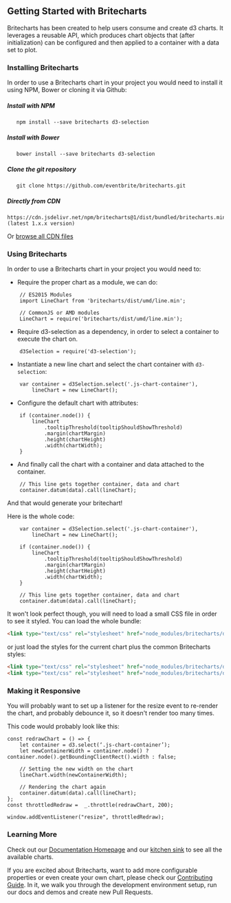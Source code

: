 ## Getting Started with Britecharts

Britecharts has been created to help users consume and create d3 charts. It leverages a reusable API, which produces chart objects that (after initialization) can be configured and then applied to a container with a data set to plot.

### Installing Britecharts
In order to use a Britecharts chart in your project you would need to install it using NPM, Bower or cloning it via Github:

##### Install with NPM
```
   npm install --save britecharts d3-selection
```

##### Install with Bower
```
   bower install --save britecharts d3-selection
```

##### Clone the git repository
```
   git clone https://github.com/eventbrite/britecharts.git
```

##### Directly from CDN
```
https://cdn.jsdelivr.net/npm/britecharts@1/dist/bundled/britecharts.min.js (latest 1.x.x version)
```
Or [browse all CDN files](https://cdn.jsdelivr.net/npm/britecharts/dist/)

### Using Britecharts

In order to use a Britecharts chart in your project you would need to:

- Require the proper chart as a module, we can do:
```
    // ES2015 Modules
    import LineChart from 'britecharts/dist/umd/line.min';

    // CommonJS or AMD modules
    LineChart = require('britecharts/dist/umd/line.min');
```
- Require d3-selection as a dependency, in order to select a container to execute the chart on.
```
    d3Selection = require('d3-selection');
```
- Instantiate a new line chart and select the chart container with `d3-selection`:
```
    var container = d3Selection.select('.js-chart-container'),
        lineChart = new LineChart();
```
- Configure the default chart with attributes:
```
    if (container.node()) {
        lineChart
            .tooltipThreshold(tooltipShouldShowThreshold)
            .margin(chartMargin)
            .height(chartHeight)
            .width(chartWidth);
    }
```
- And finally call the chart with a container and data attached to the container.
```
    // This line gets together container, data and chart
    container.datum(data).call(lineChart);
```
And that would generate your britechart!

Here is the whole code:

```
    var container = d3Selection.select('.js-chart-container'),
        lineChart = new LineChart();

    if (container.node()) {
        lineChart
            .tooltipThreshold(tooltipShouldShowThreshold)
            .margin(chartMargin)
            .height(chartHeight)
            .width(chartWidth);
    }

    // This line gets together container, data and chart
    container.datum(data).call(lineChart);
```

It won't look perfect though, you will need to load a small CSS file in order to see it styled. You can load the whole bundle:
```html
<link type="text/css" rel="stylesheet" href="node_modules/britecharts/dist/css/britecharts.min.css">
```
or just load the styles for the current chart plus the common Britecharts styles:
```html
<link type="text/css" rel="stylesheet" href="node_modules/britecharts/dist/css/common/common.css">
<link type="text/css" rel="stylesheet" href="node_modules/britecharts/dist/css/charts/line.css">
```

### Making it Responsive
You will probably want to set up a listener for the resize event to re-render the chart, and probably debounce it, so it doesn't render too many times.

This code would probably look like this:
```
const redrawChart = () => {
    let container = d3.select(‘.js-chart-container’);
    let newContainerWidth = container.node() ? container.node().getBoundingClientRect().width : false;

    // Setting the new width on the chart
    lineChart.width(newContainerWidth);

    // Rendering the chart again
    container.datum(data).call(lineChart);
};
const throttledRedraw =  _.throttle(redrawChart, 200);

window.addEventListener("resize", throttledRedraw);

```

### Learning More
Check out our [Documentation Homepage][home] and our [kitchen sink][demos] to see all the available charts.

If you are excited about Britecharts, want to add more configurable properties or even create your own chart, please check our [Contributing Guide][contribute]. In it, we walk you through the development environment setup, run our docs and demos and create new Pull Requests.


[demos]: http://eventbrite.github.io/britecharts/tutorial-kitchen-sink.html
[contribute]: https://github.com/eventbrite/britecharts/blob/master/CONTRIBUTING.md
[home]: http://eventbrite.github.io/britecharts/
